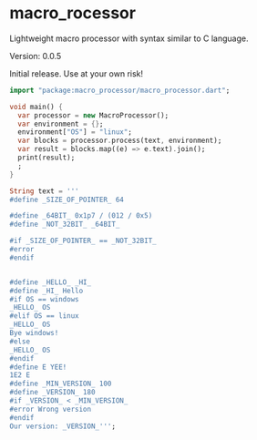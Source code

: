 macro_rocessor
=====

Lightweight macro processor with syntax similar to C language.

Version: 0.0.5

Initial release. Use at your own risk!

```dart
import "package:macro_processor/macro_processor.dart";

void main() {
  var processor = new MacroProcessor();
  var environment = {};
  environment["OS"] = "linux";
  var blocks = processor.process(text, environment);
  var result = blocks.map((e) => e.text).join();
  print(result);
  ;
}

String text = '''
#define _SIZE_OF_POINTER_ 64

#define _64BIT_ 0x1p7 / (012 / 0x5)
#define _NOT_32BIT_ _64BIT_

#if _SIZE_OF_POINTER_ == _NOT_32BIT_
#error
#endif


#define _HELLO_ _HI_
#define _HI_ Hello
#if OS == windows
_HELLO_ OS
#elif OS == linux
_HELLO_ OS
Bye windows!
#else
_HELLO_ OS
#endif
#define E YEE!
1E2 E
#define _MIN_VERSION_ 100
#define _VERSION_ 180
#if _VERSION_ < _MIN_VERSION_
#error Wrong version 
#endif
Our version: _VERSION_''';

```
